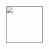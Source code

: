 <a href="" target="blank"><img align="center" src="https://res.cloudinary.com/arthesus/image/upload/v1643362814/CDN/Component_1_suuwxh.jpg" height="100" /></a>
